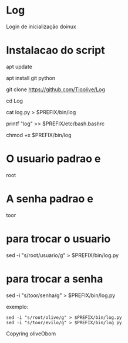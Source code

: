 # Log
Login de inicialização doinux

# Instalacao do script

apt update

apt install git python

git clone https://github.com/Tioolive/Log

cd Log

cat log.py > $PREFIX/bin/log

printf "log" >> $PREFIX/etc/bash.bashrc

chmod +x $PREFIX/bin/log

# O usuario padrao e
root
# A senha padrao e
toor

# para trocar o usuario
sed -i "s/root/usuario/g" > $PREFIX/bin/log.py
# para trocar a senha
sed -i "s/toor/senha/g" > $PREFIX/bin/log.py

exemplo:

	sed -i "s/root/olive/g" > $PREFIX/bin/log.py
	sed -i "s/toor/evilo/g" > $PREFIX/bin/log py





Copyring oliveObom
